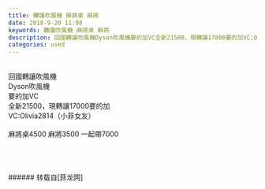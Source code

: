 ```yaml
---
title: 轉讓吹風機 麻將桌 麻將
date: 2018-9-20 11:08
keywords: 轉讓吹風機 麻將桌 麻將
description: 回國轉讓吹風機Dyson吹風機要的加VC全新21500，現轉讓17000要的加VC:Olivia2814（小菲女友）麻將桌4500 麻將3500 一起帶7000
categories: used
---
```

<td class="t_f" id="postmessage_1838807">

<br/>
回國轉讓吹風機<br/>
Dyson吹風機<br/>
要的加VC<br/>
全新21500，現轉讓17000要的加<br/>
VC:Olivia2814（小菲女友）<br/>
<br/>
麻將桌4500 麻將3500 一起帶7000<br/>
<br/>
<img alt="" border="0" class="zoom" data-cf-modified-04f1aeb2d22f4c23c64fa53a-="" file="http://www.flw.ph/data/appbyme/upload/image/201809/20/CFTvBoiTx9jJ.jpg" id="aimg_HioW6" lazyloadthumb="1" onclick="" onmouseover="" src="http://www.flw.ph/data/appbyme/upload/image/201809/20/CFTvBoiTx9jJ.jpg"/><br/>
<br/>
<img alt="" border="0" class="zoom" data-cf-modified-04f1aeb2d22f4c23c64fa53a-="" file="http://www.flw.ph/data/appbyme/upload/image/201809/20/FAEfHhPvZKri.jpg" id="aimg_Uteu0" lazyloadthumb="1" onclick="" onmouseover="" src="http://www.flw.ph/data/appbyme/upload/image/201809/20/FAEfHhPvZKri.jpg"/><br/>
<br/>
<img alt="" border="0" class="zoom" data-cf-modified-04f1aeb2d22f4c23c64fa53a-="" file="http://www.flw.ph/data/appbyme/upload/image/201809/20/KL8qp0Y7sF1Y.jpg" id="aimg_Kj7Rn" lazyloadthumb="1" onclick="" onmouseover="" src="http://www.flw.ph/data/appbyme/upload/image/201809/20/KL8qp0Y7sF1Y.jpg"/><br/>
<br/>
</td>
###### 转载自[菲龙网]